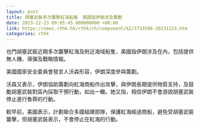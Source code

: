 ```yaml
---
layout: post
title: 胡塞武裝多次襲擊紅海船隻　美國指伊朗涉及籌劃
date: 2023-12-23 09:05:45.000000000 +08:00
link: https://news.rthk.hk/rthk/ch/component/k2/1733506-20231223.htm
categories: rthk
---
```


也門胡塞武裝近期多次襲擊紅海及附近海域船隻，美國指伊朗涉及在內，包括提供無人機、導彈及戰略情報。

美國國家安全委員會發言人沃森形容，伊朗深度參與籌劃。

沃森又表示，伊朗協助籌劃向紅海商船作出攻擊，與伊朗長期提供物質支持，及鼓勵胡塞武裝對區內採取干預行動，如出一轍。她又指，相信伊朗不會游說胡塞武裝停止進行魯莽的行動。

較早前，美國表示，計劃聯合多國組建部隊，保護紅海經過商船，避免受胡塞武裝襲擊，但胡塞武裝表示，不會停止在紅海的行動。
